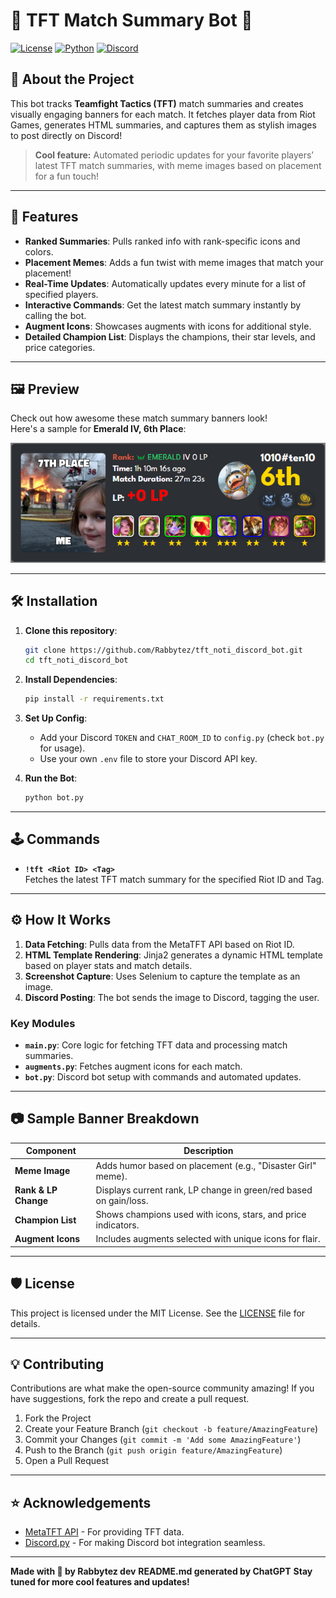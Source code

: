 
# 🌟 TFT Match Summary Bot 🌟

[![License](https://img.shields.io/badge/license-MIT-blue.svg)](https://opensource.org/licenses/MIT)
[![Python](https://img.shields.io/badge/python-3.8%2B-blue)](https://www.python.org/)
[![Discord](https://img.shields.io/badge/discord.js-v1.0-lightgrey)](https://discordpy.readthedocs.io/)

## 🚀 About the Project
This bot tracks **Teamfight Tactics (TFT)** match summaries and creates visually engaging banners for each match. It fetches player data from Riot Games, generates HTML summaries, and captures them as stylish images to post directly on Discord! 

> **Cool feature:** Automated periodic updates for your favorite players’ latest TFT match summaries, with meme images based on placement for a fun touch!

---

## 🌈 Features
- **Ranked Summaries**: Pulls ranked info with rank-specific icons and colors.
- **Placement Memes**: Adds a fun twist with meme images that match your placement!
- **Real-Time Updates**: Automatically updates every minute for a list of specified players.
- **Interactive Commands**: Get the latest match summary instantly by calling the bot.
- **Augment Icons**: Showcases augments with icons for additional style.
- **Detailed Champion List**: Displays the champions, their star levels, and price categories.

---

## 🖼️ Preview
Check out how awesome these match summary banners look!  
Here's a sample for **Emerald IV, 6th Place**:

![Match Summary Banner](match_summary_banner_BK2bew-gJ8LYl2K5WUekMhQz_6sKhxHSnJCggFcLvDH9p0Fmv3vJsm5_Ev1vESJr7UVEKTofh57ayQ.png)

---

## 🛠️ Installation

1. **Clone this repository**:
    ```bash
    git clone https://github.com/Rabbytez/tft_noti_discord_bot.git
    cd tft_noti_discord_bot
    ```

2. **Install Dependencies**:
    ```bash
    pip install -r requirements.txt
    ```

3. **Set Up Config**:
    - Add your Discord `TOKEN` and `CHAT_ROOM_ID` to `config.py` (check `bot.py` for usage).
    - Use your own `.env` file to store your Discord API key.

4. **Run the Bot**:
    ```bash
    python bot.py
    ```

---

## 🕹️ Commands

- **`!tft <Riot ID> <Tag>`**  
  Fetches the latest TFT match summary for the specified Riot ID and Tag.

---

## ⚙️ How It Works

1. **Data Fetching**: Pulls data from the MetaTFT API based on Riot ID.
2. **HTML Template Rendering**: Jinja2 generates a dynamic HTML template based on player stats and match details.
3. **Screenshot Capture**: Uses Selenium to capture the template as an image.
4. **Discord Posting**: The bot sends the image to Discord, tagging the user.

### Key Modules

- **`main.py`**: Core logic for fetching TFT data and processing match summaries.
- **`augments.py`**: Fetches augment icons for each match.
- **`bot.py`**: Discord bot setup with commands and automated updates.

---

## 📷 Sample Banner Breakdown

| **Component**         | **Description**                                              |
|-----------------------|--------------------------------------------------------------|
| **Meme Image**        | Adds humor based on placement (e.g., "Disaster Girl" meme).  |
| **Rank & LP Change**  | Displays current rank, LP change in green/red based on gain/loss. |
| **Champion List**     | Shows champions used with icons, stars, and price indicators. |
| **Augment Icons**     | Includes augments selected with unique icons for flair.      |

---

## 🛡️ License
This project is licensed under the MIT License. See the [LICENSE](LICENSE) file for details.

---

## 💡 Contributing
Contributions are what make the open-source community amazing! If you have suggestions, fork the repo and create a pull request.

1. Fork the Project
2. Create your Feature Branch (`git checkout -b feature/AmazingFeature`)
3. Commit your Changes (`git commit -m 'Add some AmazingFeature'`)
4. Push to the Branch (`git push origin feature/AmazingFeature`)
5. Open a Pull Request

---

## ⭐ Acknowledgements

- [MetaTFT API](https://www.metatft.com/) - For providing TFT data.
- [Discord.py](https://discordpy.readthedocs.io/) - For making Discord bot integration seamless.

---

**Made with 💖 by Rabbytez dev**
**README.md generated by ChatGPT**
**Stay tuned for more cool features and updates!**
